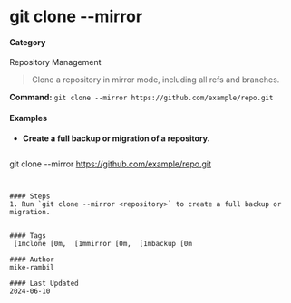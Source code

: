 # git clone --mirror <repository>


#### Category
Repository Management
> Clone a repository in mirror mode, including all refs and branches.

**Command:** `git clone --mirror https://github.com/example/repo.git`

#### Examples
- **Create a full backup or migration of a repository.**

  ```sh
git clone --mirror https://github.com/example/repo.git
```


#### Steps
1. Run `git clone --mirror <repository>` to create a full backup or migration.


#### Tags
 [1mclone [0m,  [1mmirror [0m,  [1mbackup [0m

#### Author
mike-rambil

#### Last Updated
2024-06-10
